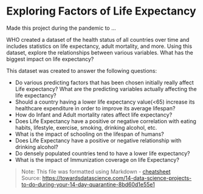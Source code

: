 # Exploring Factors of Life Expectancy

Made this project during the pandemic to ...

WHO created a dataset of the health status of all countries over time and includes statistics on life expectancy, adult mortality, and more. Using this dataset, explore the relationships between various variables. What has the biggest impact on life expectancy?

This dataset was created to answer the following questions:
 - Do various predicting factors that has been chosen initially really affect Life expectancy? What are the predicting variables actually affecting the life expectancy?
 - Should a country having a lower life expectancy value(<65) increase its healthcare expenditure in order to improve its average lifespan?
 - How do Infant and Adult mortality rates affect life expectancy?
 - Does Life Expectancy have a positive or negative correlation with eating habits, lifestyle, exercise, smoking, drinking alcohol, etc.
 - What is the impact of schooling on the lifespan of humans?
 - Does Life Expectancy have a positive or negative relationship with drinking alcohol?
 - Do densely populated countries tend to have a lower life expectancy?
 - What is the impact of Immunization coverage on life Expectancy?
 
> Note: This file was formatted using Markdown - [cheatsheet](https://github.com/adam-p/markdown-here/wiki/Markdown-Cheatsheet) <br>
> Source: https://towardsdatascience.com/14-data-science-projects-to-do-during-your-14-day-quarantine-8bd60d1e55e1
